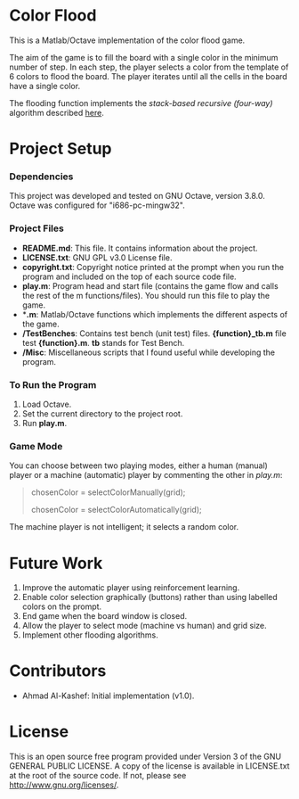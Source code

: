 
# Color Flood #

This is a Matlab/Octave implementation of the color flood game. 

The aim of the game is to fill the board with a single color in the minimum number of step. In each step, the player selects a color from the template of 6 colors to flood the board. The player iterates until all the cells in the board have a single color. 

The flooding function implements the *stack-based recursive (four-way)* algorithm  described [here](http://en.wikipedia.org/wiki/Flood_fill).

# Project Setup #

### Dependencies ###
This project was developed and tested on GNU Octave, version 3.8.0. 
Octave was configured for "i686-pc-mingw32".

### Project Files ###

- **README.md**: This file. It contains information about the project.
- **LICENSE.txt**: GNU GPL v3.0 License file.
- **copyright.txt**: Copyright notice printed at the prompt when you run the program and included on the top of each source code file.  
- **play.m**: Program head and start file (contains the game flow and calls the rest of the m functions/files). You should run this file to play the game.
- ***.m**: Matlab/Octave functions which implements the different aspects of the game.
- **/TestBenches**: Contains test bench (unit test) files. **{function}_tb.m** file test **{function}.m**. **tb** stands for Test Bench. 
- **/Misc**: Miscellaneous scripts that I found useful while developing the program.

### To Run the Program ###

1. Load Octave.
2. Set the current directory to the project root.
3. Run **play.m**.

### Game Mode ###

You can choose between two playing modes, either a human (manual) player or a machine (automatic) player by commenting the other in *play.m*:

>  chosenColor = selectColorManually(grid); 
>
>  chosenColor = selectColorAutomatically(grid);

The machine player is not intelligent; it selects a random color.

# Future Work #

1. Improve the automatic player using reinforcement learning.
2. Enable color selection graphically (buttons) rather than using labelled colors on the prompt.
3. End game when the board window is closed.
4. Allow the player to select mode (machine vs human) and grid size.
5. Implement other flooding algorithms.

# Contributors #

- Ahmad Al-Kashef: Initial implementation (v1.0).

# License #

This is an open source free program provided under Version 3 of the GNU GENERAL PUBLIC LICENSE. A copy of the license is available in LICENSE.txt at the root of the source code. If not, please see <http://www.gnu.org/licenses/>.